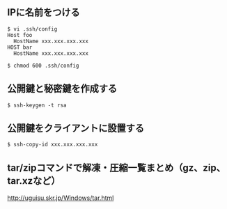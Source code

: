 ## IPに名前をつける

```
$ vi .ssh/config
Host foo
  HostName xxx.xxx.xxx.xxx
HOST bar
  HostName xxx.xxx.xxx.xxx
  
$ chmod 600 .ssh/config 
```

## 公開鍵と秘密鍵を作成する
```
$ ssh-keygen -t rsa
```

## 公開鍵をクライアントに設置する
```
$ ssh-copy-id xxx.xxx.xxx.xxx
```

## tar/zipコマンドで解凍・圧縮一覧まとめ（gz、zip、tar.xzなど）
http://uguisu.skr.jp/Windows/tar.html
